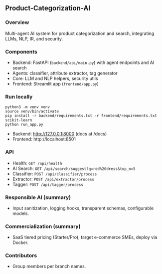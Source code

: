 ## Product-Categorization-AI

### Overview
Multi-agent AI system for product categorization and search, integrating LLMs, NLP, IR, and security.

### Components
- Backend: FastAPI (`backend/api/main.py`) with agent endpoints and AI search
- Agents: classifier, attribute extractor, tag generator
- Core: LLM and NLP helpers, security utils
- Frontend: Streamlit app (`frontend/app.py`)

### Run locally
```
python3 -m venv venv
source venv/bin/activate
pip install -r backend/requirements.txt -r frontend/requirements.txt scikit-learn
python run_app.py
```
- Backend: http://127.0.0.1:8000 (docs at /docs)
- Frontend: http://localhost:8501

### API
- Health: `GET /api/health`
- AI Search: `GET /api/search/suggest?q=red%20dress&top_n=5`
- Classifier: `POST /api/classifier/process`
- Extractor: `POST /api/extractor/process`
- Tagger: `POST /api/tagger/process`

### Responsible AI (summary)
- Input sanitization, logging hooks, transparent schemas, configurable models.

### Commercialization (summary)
- SaaS tiered pricing (Starter/Pro), target e-commerce SMEs, deploy via Docker.

### Contributors
- Group members per branch names.


